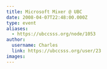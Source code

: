 ```yaml
---
title: Microsoft Mixer @ UBC 
date: 2008-04-07T22:48:00.000Z
type: event
aliases:
  - https://ubccsss.org/node/1053
author:
  username: Charles
  link: https://ubccsss.org/user/23
images:
---
```


